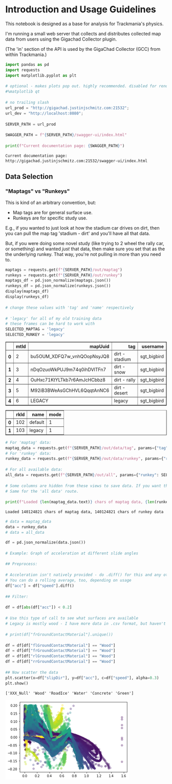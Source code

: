 # Introduction and Usage Guidelines

This notebook is designed as a base for analysis for Trackmania's physics. 

I'm running a small web server that collects and distributes collected map data from users using the Gigachad Collector plugin. 

(The 'in' section of the API is used by the GigaChad Collector (GCC) from within Trackmania.)


```python
import pandas as pd
import requests
import matplotlib.pyplot as plt

# optional - makes plots pop out. highly recommended. disabled for rendering in git
#%matplotlib qt

# no trailing slash
url_prod = "http://gigachad.justinjschmitz.com:21532";
url_dev = "http://localhost:8080";

SERVER_PATH = url_prod

SWAGGER_PATH = f"{SERVER_PATH}/swagger-ui/index.html"

print(f"Current documentation page: {SWAGGER_PATH}")

```

    Current documentation page: http://gigachad.justinjschmitz.com:21532/swagger-ui/index.html
    

## Data Selection

### "Maptags" vs "Runkeys" 

This is kind of an arbitrary convention, but:
* Map tags are for general surface use. 
* Runkeys are for specific study use. 

E.g., if you wanted to just look at how the stadium car drives on dirt, then you can pull the map tag 'stadium - dirt' and you'll have all that data. 

But, if you were doing some novel study (like trying to 2 wheel the rally car, or something) and wanted *just* that data, then make sure you set that as the the underlying runkey. That way, you're not pulling in more than you need to. 




```python
maptags = requests.get(f"{SERVER_PATH}/out/maptag")
runkeys = requests.get(f"{SERVER_PATH}/out/runkey")
maptags_df = pd.json_normalize(maptags.json())
runkeys_df = pd.json_normalize(runkeys.json())
display(maptags_df)
display(runkeys_df)

# change these values with 'tag' and 'name' respectively

# 'legacy' for all of my old training data 
# these frames can be hard to work with
SELECTED_MAPTAG = 'legacy' 
SELECTED_RUNKEY = 'legacy'

```


<table border="1" class="dataframe">
  <thead>
    <tr style="text-align: right;">
      <th></th>
      <th>mtId</th>
      <th>mapUuid</th>
      <th>tag</th>
      <th>username</th>
    </tr>
  </thead>
  <tbody>
    <tr>
      <th>0</th>
      <td>2</td>
      <td>bu5OUM_XDFQ7w_vnhQOopNsyJQ8</td>
      <td>dirt - stadium</td>
      <td>sgt_bigbird</td>
    </tr>
    <tr>
      <th>1</th>
      <td>3</td>
      <td>nDqOzuoWkPUJ9m74q0ihDVlTFn7</td>
      <td>dirt - snow</td>
      <td>sgt_bigbird</td>
    </tr>
    <tr>
      <th>2</th>
      <td>4</td>
      <td>OuHxc71KtYLTkb7r6AmJcHCbbz8</td>
      <td>dirt - rally</td>
      <td>sgt_bigbird</td>
    </tr>
    <tr>
      <th>3</th>
      <td>5</td>
      <td>M92iB3BWeAsGChHVL6QqqtAnNC6</td>
      <td>dirt - desert</td>
      <td>sgt_bigbird</td>
    </tr>
    <tr>
      <th>4</th>
      <td>6</td>
      <td>LEGACY</td>
      <td>legacy</td>
      <td>sgt_bigbird</td>
    </tr>
  </tbody>
</table>



<table border="1" class="dataframe">
  <thead>
    <tr style="text-align: right;">
      <th></th>
      <th>rkId</th>
      <th>name</th>
      <th>mode</th>
    </tr>
  </thead>
  <tbody>
    <tr>
      <th>0</th>
      <td>102</td>
      <td>default</td>
      <td>1</td>
    </tr>
    <tr>
      <th>1</th>
      <td>103</td>
      <td>legacy</td>
      <td>1</td>
    </tr>
  </tbody>
</table>



```python
# For 'maptag' data:
maptag_data = requests.get(f"{SERVER_PATH}/out/data/tag", params={"tag": SELECTED_MAPTAG})
# For 'runkey' data:
runkey_data = requests.get(f"{SERVER_PATH}/out/data/runkey", params={"runkey": SELECTED_RUNKEY})

# For all available data:
all_data = requests.get(f"{SERVER_PATH}/out/all", params={"runkey": SELECTED_RUNKEY})

# Some columns are hidden from these views to save data. If you want them, add "/verbose" to the end of the route. 
# Same for the 'all data' route. 

print(f"Loaded {len(maptag_data.text)} chars of maptag data, {len(runkey_data.text)} chars of runkey data")
```

    Loaded 140124821 chars of maptag data, 140124821 chars of runkey data
    


```python
# data = maptag_data
data = runkey_data
# data = all_data
```


```python
df = pd.json_normalize(data.json())

# Example: Graph of acceleration at different slide angles

## Preprocess: 

# Acceleration isn't natively provided - do .diff() for this and any other derivatives you want to calculate
# You can do a rolling average, too, depending on usage
df["acc"] = df["speed"].diff()

## Filter:

df = df[abs(df["acc"]) < 0.2]

# Use this type of call to see what surfaces are available
# Legacy is mostly wood - I have more data in .csv format, but haven't uploaded it yet

# print(df["frGroundContactMaterial"].unique())

df = df[df["flGroundContactMaterial"] == "Wood"]
df = df[df["frGroundContactMaterial"] == "Wood"]
df = df[df["rlGroundContactMaterial"] == "Wood"]
df = df[df["rrGroundContactMaterial"] == "Wood"]

## Now scatter the data 
plt.scatter(x=df["slipDir"], y=df["acc"], c=df["speed"], alpha=0.3)
plt.show()
```

    ['XXX_Null' 'Wood' 'RoadIce' 'Water' 'Concrete' 'Green']
    


    
![png](output_6_1.png)
    

